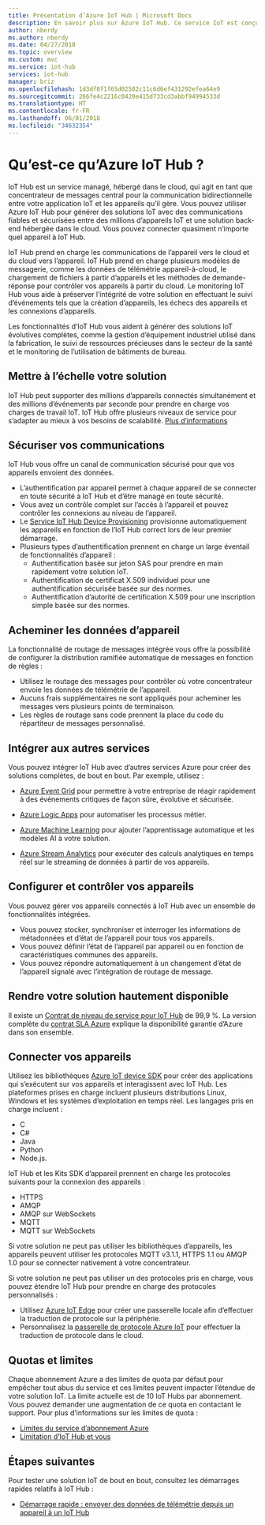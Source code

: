 ```yaml
---
title: Présentation d’Azure IoT Hub | Microsoft Docs
description: En savoir plus sur Azure IoT Hub. Ce service IoT est conçu pour l’ingestion de données évolutive, la gestion des appareils et la sécurité.
author: nberdy
ms.author: nberdy
ms.date: 04/27/2018
ms.topic: overview
ms.custom: mvc
ms.service: iot-hub
services: iot-hub
manager: briz
ms.openlocfilehash: 1d3df8f1f65d02502c11c6d6ef431292efea64e9
ms.sourcegitcommit: 266fe4c2216c0420e415d733cd3abbf94994533d
ms.translationtype: HT
ms.contentlocale: fr-FR
ms.lasthandoff: 06/01/2018
ms.locfileid: "34632354"
---
```

# <a name="what-is-azure-iot-hub"></a>Qu’est-ce qu’Azure IoT Hub ?

IoT Hub est un service managé, hébergé dans le cloud, qui agit en tant que concentrateur de messages central pour la communication bidirectionnelle entre votre application IoT et les appareils qu’il gère. Vous pouvez utiliser Azure IoT Hub pour générer des solutions IoT avec des communications fiables et sécurisées entre des millions d’appareils IoT et une solution back-end hébergée dans le cloud. Vous pouvez connecter quasiment n’importe quel appareil à IoT Hub.

IoT Hub prend en charge les communications de l’appareil vers le cloud et du cloud vers l’appareil. IoT Hub prend en charge plusieurs modèles de messagerie, comme les données de télémétrie appareil-à-cloud, le chargement de fichiers à partir d’appareils et les méthodes de demande-réponse pour contrôler vos appareils à partir du cloud. Le monitoring IoT Hub vous aide à préserver l’intégrité de votre solution en effectuant le suivi d’événements tels que la création d’appareils, les échecs des appareils et les connexions d’appareils.

Les fonctionnalités d’IoT Hub vous aident à générer des solutions IoT évolutives complètes, comme la gestion d’équipement industriel utilisé dans la fabrication, le suivi de ressources précieuses dans le secteur de la santé et le monitoring de l’utilisation de bâtiments de bureau.

## <a name="scale-your-solution"></a>Mettre à l’échelle votre solution

IoT Hub peut supporter des millions d’appareils connectés simultanément et des millions d’événements par seconde pour prendre en charge vos charges de travail IoT. IoT Hub offre plusieurs niveaux de service pour s’adapter au mieux à vos besoins de scalabilité. [Plus d’informations](https://azure.microsoft.com/pricing/details/iot-hub/)

## <a name="secure-your-communications"></a>Sécuriser vos communications

IoT Hub vous offre un canal de communication sécurisé pour que vos appareils envoient des données.

* L’authentification par appareil permet à chaque appareil de se connecter en toute sécurité à IoT Hub et d’être managé en toute sécurité.
* Vous avez un contrôle complet sur l’accès à l’appareil et pouvez contrôler les connexions au niveau de l’appareil.
* Le [Service IoT Hub Device Provisioning](https://docs.microsoft.com/azure/iot-dps/) provisionne automatiquement les appareils en fonction de l’IoT Hub correct lors de leur premier démarrage.
* Plusieurs types d’authentification prennent en charge un large éventail de fonctionnalités d’appareil :
  * Authentification basée sur jeton SAS pour prendre en main rapidement votre solution IoT.
  * Authentification de certificat X.509 individuel pour une authentification sécurisée basée sur des normes.
  * Authentification d’autorité de certification X.509 pour une inscription simple basée sur des normes.

## <a name="route-device-data"></a>Acheminer les données d’appareil

La fonctionnalité de routage de messages intégrée vous offre la possibilité de configurer la distribution ramifiée automatique de messages en fonction de règles :

* Utilisez le routage des messages pour contrôler où votre concentrateur envoie les données de télémétrie de l’appareil.
* Aucuns frais supplémentaires ne sont appliqués pour acheminer les messages vers plusieurs points de terminaison.
* Les règles de routage sans code prennent la place du code du répartiteur de messages personnalisé.

## <a name="integrate-with-other-services"></a>Intégrer aux autres services

Vous pouvez intégrer IoT Hub avec d’autres services Azure pour créer des solutions complètes, de bout en bout. Par exemple, utilisez :

* [Azure Event Grid](https://docs.microsoft.com/azure/event-grid/) pour permettre à votre entreprise de réagir rapidement à des événements critiques de façon sûre, évolutive et sécurisée.

* [Azure Logic Apps](https://docs.microsoft.com/azure/logic-apps/) pour automatiser les processus métier.

* [Azure Machine Learning](https://docs.microsoft.com/azure/machine-learning/) pour ajouter l’apprentissage automatique et les modèles AI à votre solution.

* [Azure Stream Analytics](https://docs.microsoft.com/azure/stream-analytics/) pour exécuter des calculs analytiques en temps réel sur le streaming de données à partir de vos appareils.

## <a name="configure-and-control-your-devices"></a>Configurer et contrôler vos appareils

Vous pouvez gérer vos appareils connectés à IoT Hub avec un ensemble de fonctionnalités intégrées.

* Vous pouvez stocker, synchroniser et interroger les informations de métadonnées et d’état de l’appareil pour tous vos appareils.
* Vous pouvez définir l’état de l’appareil par appareil ou en fonction de caractéristiques communes des appareils.
* Vous pouvez répondre automatiquement à un changement d’état de l’appareil signalé avec l’intégration de routage de message.

## <a name="make-your-solution-highly-available"></a>Rendre votre solution hautement disponible

Il existe un [Contrat de niveau de service pour IoT Hub](https://azure.microsoft.com/support/legal/sla/iot-hub/) de 99,9 %. La version complète du [contrat SLA Azure](https://azure.microsoft.com/support/legal/sla/) explique la disponibilité garantie d’Azure dans son ensemble.

## <a name="connect-your-devices"></a>Connecter vos appareils

Utilisez les bibliothèques [Azure IoT device SDK](https://docs.microsoft.com/azure/iot-hub/iot-hub-devguide-sdks) pour créer des applications qui s’exécutent sur vos appareils et interagissent avec IoT Hub. Les plateformes prises en charge incluent plusieurs distributions Linux, Windows et les systèmes d’exploitation en temps réel. Les langages pris en charge incluent :

* C
* C#
* Java
* Python
* Node.js.

IoT Hub et les Kits SDK d’appareil prennent en charge les protocoles suivants pour la connexion des appareils :

* HTTPS
* AMQP
* AMQP sur WebSockets
* MQTT
* MQTT sur WebSockets

Si votre solution ne peut pas utiliser les bibliothèques d’appareils, les appareils peuvent utiliser les protocoles MQTT v3.1.1, HTTPS 1.1 ou AMQP 1.0 pour se connecter nativement à votre concentrateur.

Si votre solution ne peut pas utiliser un des protocoles pris en charge, vous pouvez étendre IoT Hub pour prendre en charge des protocoles personnalisés :

* Utilisez [Azure IoT Edge](https://docs.microsoft.com/azure/iot-edge/) pour créer une passerelle locale afin d’effectuer la traduction de protocole sur la périphérie.
* Personnalisez la [passerelle de protocole Azure IoT](https://github.com/Azure/azure-iot-protocol-gateway/blob/master/README.md) pour effectuer la traduction de protocole dans le cloud.

## <a name="quotas-and-limits"></a>Quotas et limites

Chaque abonnement Azure a des limites de quota par défaut pour empêcher tout abus du service et ces limites peuvent impacter l’étendue de votre solution IoT. La limite actuelle est de 10 IoT Hubs par abonnement. Vous pouvez demander une augmentation de ce quota en contactant le support. Pour plus d’informations sur les limites de quota :

* [Limites du service d’abonnement Azure](../azure-subscription-service-limits.md)
* [Limitation d’IoT Hub et vous](https://azure.microsoft.com/blog/iot-hub-throttling-and-you/)

## <a name="next-steps"></a>Étapes suivantes

Pour tester une solution IoT de bout en bout, consultez les démarrages rapides relatifs à IoT Hub :

* [Démarrage rapide : envoyer des données de télémétrie depuis un appareil à un IoT Hub](iot-hub-get-started.md)
